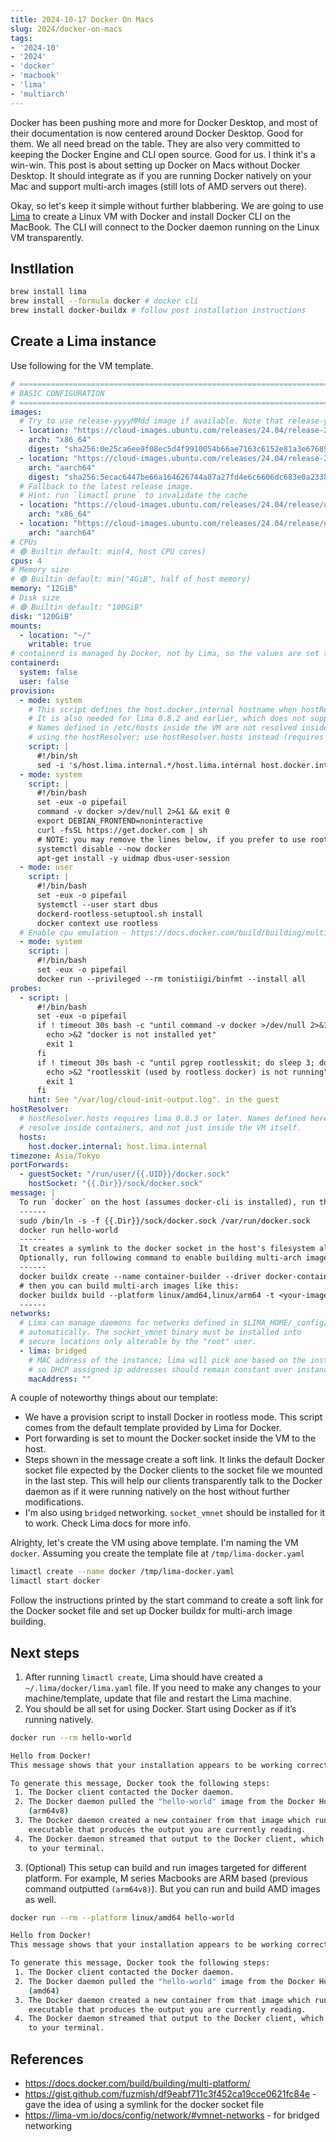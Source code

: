 ```yaml
---
title: 2024-10-17 Docker On Macs
slug: 2024/docker-on-macs
tags:
- '2024-10'
- '2024'
- 'docker'
- 'macbook'
- 'lima'
- 'multiarch'
---
```

Docker has been pushing more and more for Docker Desktop, and most of their documentation is now centered around Docker Desktop. Good for them. We all need bread on the table.<!-- truncate --> They are also very committed to keeping the Docker Engine and CLI open source. Good for us. I think it's a win-win. This post is about setting up Docker on Macs without Docker Desktop. It should integrate as if you are running Docker natively on your Mac and support multi-arch images (still lots of AMD servers out there).

Okay, so let's keep it simple without further blabbering. We are going to use [Lima](https://github.com/lima-vm/lima) to create a Linux VM with Docker and install Docker CLI on the MacBook. The CLI will connect to the Docker daemon running on the Linux VM transparently.

## Instllation
```bash
brew install lima
brew install --formula docker # docker cli
brew install docker-buildx # follow post installation instructions
```

## Create a Lima instance
Use following for the VM template.
```yaml
# ===================================================================== #
# BASIC CONFIGURATION
# ===================================================================== #
images:
  # Try to use release-yyyyMMdd image if available. Note that release-yyyyMMdd will be removed after several months.
  - location: "https://cloud-images.ubuntu.com/releases/24.04/release-20240821/ubuntu-24.04-server-cloudimg-amd64.img"
    arch: "x86_64"
    digest: "sha256:0e25ca6ee9f08ec5d4f9910054b66ae7163c6152e81a3e67689d89bd6e4dfa69"
  - location: "https://cloud-images.ubuntu.com/releases/24.04/release-20240821/ubuntu-24.04-server-cloudimg-arm64.img"
    arch: "aarch64"
    digest: "sha256:5ecac6447be66a164626744a87a27fd4e6c6606dc683e0a233870af63df4276a"
  # Fallback to the latest release image.
  # Hint: run `limactl prune` to invalidate the cache
  - location: "https://cloud-images.ubuntu.com/releases/24.04/release/ubuntu-24.04-server-cloudimg-amd64.img"
    arch: "x86_64"
  - location: "https://cloud-images.ubuntu.com/releases/24.04/release/ubuntu-24.04-server-cloudimg-arm64.img"
    arch: "aarch64"
# CPUs
# 🟢 Builtin default: min(4, host CPU cores)
cpus: 4
# Memory size
# 🟢 Builtin default: min("4GiB", half of host memory)
memory: "12GiB"
# Disk size
# 🟢 Builtin default: "100GiB"
disk: "120GiB"
mounts:
  - location: "~/"
    writable: true
# containerd is managed by Docker, not by Lima, so the values are set to false here.
containerd:
  system: false
  user: false
provision:
  - mode: system
    # This script defines the host.docker.internal hostname when hostResolver is disabled.
    # It is also needed for lima 0.8.2 and earlier, which does not support hostResolver.hosts.
    # Names defined in /etc/hosts inside the VM are not resolved inside containers when
    # using the hostResolver; use hostResolver.hosts instead (requires lima 0.8.3 or later).
    script: |
      #!/bin/sh
      sed -i 's/host.lima.internal.*/host.lima.internal host.docker.internal/' /etc/hosts
  - mode: system
    script: |
      #!/bin/bash
      set -eux -o pipefail
      command -v docker >/dev/null 2>&1 && exit 0
      export DEBIAN_FRONTEND=noninteractive
      curl -fsSL https://get.docker.com | sh
      # NOTE: you may remove the lines below, if you prefer to use rootful docker, not rootless
      systemctl disable --now docker
      apt-get install -y uidmap dbus-user-session
  - mode: user
    script: |
      #!/bin/bash
      set -eux -o pipefail
      systemctl --user start dbus
      dockerd-rootless-setuptool.sh install
      docker context use rootless
  # Enable cpu emulation - https://docs.docker.com/build/building/multi-platform/#qemu
  - mode: system
    script: |
      #!/bin/bash
      set -eux -o pipefail
      docker run --privileged --rm tonistiigi/binfmt --install all
probes:
  - script: |
      #!/bin/bash
      set -eux -o pipefail
      if ! timeout 30s bash -c "until command -v docker >/dev/null 2>&1; do sleep 3; done"; then
        echo >&2 "docker is not installed yet"
        exit 1
      fi
      if ! timeout 30s bash -c "until pgrep rootlesskit; do sleep 3; done"; then
        echo >&2 "rootlesskit (used by rootless docker) is not running"
        exit 1
      fi
    hint: See "/var/log/cloud-init-output.log". in the guest
hostResolver:
  # hostResolver.hosts requires lima 0.8.3 or later. Names defined here will also
  # resolve inside containers, and not just inside the VM itself.
  hosts:
    host.docker.internal: host.lima.internal
timezone: Asia/Tokyo
portForwards:
  - guestSocket: "/run/user/{{.UID}}/docker.sock"
    hostSocket: "{{.Dir}}/sock/docker.sock"
message: |
  To run `docker` on the host (assumes docker-cli is installed), run the following commands:
  ------
  sudo /bin/ln -s -f {{.Dir}}/sock/docker.sock /var/run/docker.sock
  docker run hello-world
  ------
  It creates a symlink to the docker socket in the host's filesystem allowing seamless integration with docker commands.
  Optionally, run following command to enable building multi-arch images:
  ------
  docker buildx create --name container-builder --driver docker-container --bootstrap --use
  # then you can build multi-arch images like this:
  docker buildx build --platform linux/amd64,linux/arm64 -t <your-image-name> .
  ------
networks:
  # Lima can manage daemons for networks defined in $LIMA_HOME/_config/networks.yaml
  # automatically. The socket_vmnet binary must be installed into
  # secure locations only alterable by the "root" user.
  - lima: bridged
    # MAC address of the instance; lima will pick one based on the instance name,
    # so DHCP assigned ip addresses should remain constant over instance restarts.
    macAddress: ""
```

A couple of noteworthy things about our template:
- We have a provision script to install Docker in rootless mode. This script comes from the default template provided by Lima for Docker.
- Port forwarding is set to mount the Docker socket inside the VM to the host.
- Steps shown in the message create a soft link. It links the default Docker socket file expected by the Docker clients to the socket file we mounted in the last step. This will help our clients transparently talk to the Docker daemon as if it were running natively on the host without further modifications.
- I'm also using `bridged` networking. `socket_vmnet` should be installed for it to work. Check Lima docs for more info.


Alrighty, let's create the VM using above template. I'm naming the VM `docker`. Assuming you create the template file at `/tmp/lima-docker.yaml`
```bash
limactl create --name docker /tmp/lima-docker.yaml
limactl start docker
```

Follow the instructions printed by the start command to create a soft link for the Docker socket file and set up Docker buildx for multi-arch image building.

## Next steps
1. After running `limactl create`, Lima should have created a `~/.lima/docker/lima.yaml` file. If you need to make any changes to your machine/template, update that file and restart the Lima machine.
2. You should be all set for using Docker. Start using Docker as if it’s running natively.
```bash
docker run --rm hello-world

Hello from Docker!
This message shows that your installation appears to be working correctly.

To generate this message, Docker took the following steps:
 1. The Docker client contacted the Docker daemon.
 2. The Docker daemon pulled the "hello-world" image from the Docker Hub.
    (arm64v8)
 3. The Docker daemon created a new container from that image which runs the
    executable that produces the output you are currently reading.
 4. The Docker daemon streamed that output to the Docker client, which sent it
    to your terminal.
```

3. (Optional) This setup can build and run images targeted for different platform. For example, M series Macbooks are ARM based (previous command outputted `(arm64v8)`). But you can run and build AMD images as well.

```bash
docker run --rm --platform linux/amd64 hello-world

Hello from Docker!
This message shows that your installation appears to be working correctly.

To generate this message, Docker took the following steps:
 1. The Docker client contacted the Docker daemon.
 2. The Docker daemon pulled the "hello-world" image from the Docker Hub.
    (amd64)
 3. The Docker daemon created a new container from that image which runs the
    executable that produces the output you are currently reading.
 4. The Docker daemon streamed that output to the Docker client, which sent it
    to your terminal.
```


## References
- https://docs.docker.com/build/building/multi-platform/
- https://gist.github.com/fuzmish/df9eabf711c3f452ca19cce0621fc84e - gave the idea of using a symlink for the docker socket file
- https://lima-vm.io/docs/config/network/#vmnet-networks - for bridged networking

